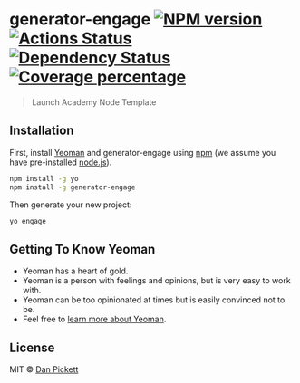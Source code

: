 # generator-engage [![NPM version][npm-image]][npm-url] [![Actions Status](https://github.com/LaunchAcademy/generator-engage/workflows/NodeJS%20CI/badge.svg)](https://github.com/LaunchAcademy/generator-engage/workflows/NodeJS%20CI/actions) [![Dependency Status][daviddm-image]][daviddm-url] [![Coverage percentage][coveralls-image]][coveralls-url]
> Launch Academy Node Template

## Installation

First, install [Yeoman](http://yeoman.io) and generator-engage using [npm](https://www.npmjs.com/) (we assume you have pre-installed [node.js](https://nodejs.org/)).

```bash
npm install -g yo
npm install -g generator-engage
```

Then generate your new project:

```bash
yo engage
```

## Getting To Know Yeoman

 * Yeoman has a heart of gold.
 * Yeoman is a person with feelings and opinions, but is very easy to work with.
 * Yeoman can be too opinionated at times but is easily convinced not to be.
 * Feel free to [learn more about Yeoman](http://yeoman.io/).

## License

MIT © [Dan Pickett](https://launchacademy.com)


[npm-image]: https://badge.fury.io/js/generator-engage.svg
[npm-url]: https://npmjs.org/package/generator-engage
[daviddm-image]: https://david-dm.org/LaunchAcademy/generator-engage.svg?theme=shields.io
[daviddm-url]: https://david-dm.org/LaunchAcademy/generator-engage
[coveralls-image]: https://coveralls.io/repos/LaunchAcademy/generator-engage/badge.svg
[coveralls-url]: https://coveralls.io/r/LaunchAcademy/generator-engage
